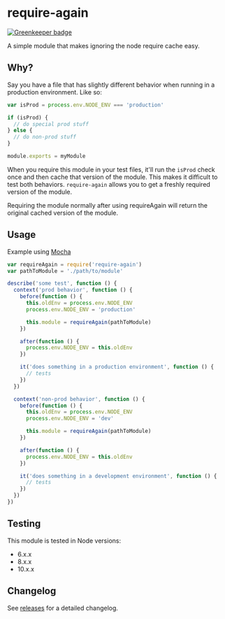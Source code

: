 # require-again

[![Greenkeeper badge](https://badges.greenkeeper.io/crookedneighbor/require-again.svg)](https://greenkeeper.io/)

A simple module that makes ignoring the node require cache easy.

## Why?

Say you have a file that has slightly different behavior when running in a production environment. Like so:

```js
var isProd = process.env.NODE_ENV === 'production'

if (isProd) {
  // do special prod stuff
} else {
  // do non-prod stuff
}

module.exports = myModule
```

When you require this module in your test files, it'll run the `isProd` check once and then cache that version of the module. This makes it difficult to test both behaviors. `require-again` allows you to get a freshly required version of the module.

Requiring the module normally after using requireAgain will return the original cached version of the module.

## Usage

Example using [Mocha](https://mochajs.org/)

```js
var requireAgain = require('require-again')
var pathToModule = './path/to/module'

describe('some test', function () {
  context('prod behavior', function () {
    before(function () {
      this.oldEnv = process.env.NODE_ENV
      process.env.NODE_ENV = 'production'

      this.module = requireAgain(pathToModule)
    })

    after(function () {
      process.env.NODE_ENV = this.oldEnv
    })

    it('does something in a production environment', function () {
      // tests
    })
  })

  context('non-prod behavior', function () {
    before(function () {
      this.oldEnv = process.env.NODE_ENV
      process.env.NODE_ENV = 'dev'

      this.module = requireAgain(pathToModule)
    })

    after(function () {
      process.env.NODE_ENV = this.oldEnv
    })

    it('does something in a development environment', function () {
      // tests
    })
  })
})
```

## Testing

This module is tested in Node versions:

* 6.x.x
* 8.x.x
* 10.x.x

## Changelog

See [releases](https://github.com/crookedneighbor/require-again/releases) for a detailed changelog.
